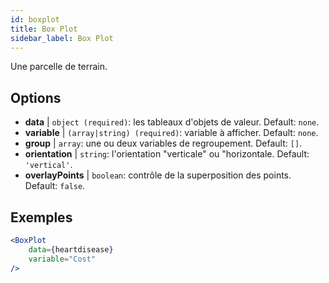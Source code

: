 ```yaml
---
id: boxplot
title: Box Plot
sidebar_label: Box Plot
---
```


Une parcelle de terrain.

## Options

* __data__ | `object (required)`: les tableaux d'objets de valeur. Default: `none`.
* __variable__ | `(array|string) (required)`: variable à afficher. Default: `none`.
* __group__ | `array`: une ou deux variables de regroupement. Default: `[]`.
* __orientation__ | `string`: l'orientation "verticale" ou "horizontale. Default: `'vertical'`.
* __overlayPoints__ | `boolean`: contrôle de la superposition des points. Default: `false`.


## Exemples

```jsx live
<BoxPlot 
    data={heartdisease} 
    variable="Cost"
/>
```

